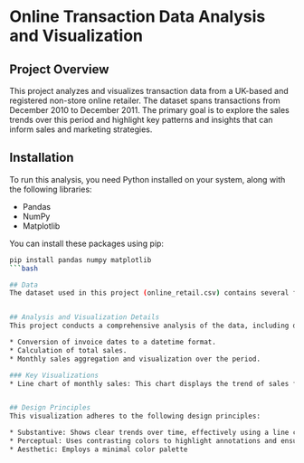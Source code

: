 # Online Transaction Data Analysis and Visualization

## Project Overview
This project analyzes and visualizes transaction data from a UK-based and registered non-store online retailer. The dataset spans transactions from December 2010 to December 2011. The primary goal is to explore the sales trends over this period and highlight key patterns and insights that can inform sales and marketing strategies.

## Installation
To run this analysis, you need Python installed on your system, along with the following libraries:
- Pandas
- NumPy
- Matplotlib

You can install these packages using pip:

```bash
pip install pandas numpy matplotlib
```bash

## Data
The dataset used in this project (online_retail.csv) contains several fields per transaction, including the invoice number, stock code, description, quantity, invoice date, unit price, customer ID, and country.


## Analysis and Visualization Details
This project conducts a comprehensive analysis of the data, including data profiling, cleaning null values, and detecting duplicates. The analysis then moves on to statistical exploration and visualization:

* Conversion of invoice dates to a datetime format.
* Calculation of total sales.
* Monthly sales aggregation and visualization over the period.

### Key Visualizations
* Line chart of monthly sales: This chart displays the trend of sales from December 2010 to December 2011, with annotations highlighting significant data points and trends.


## Design Principles
This visualization adheres to the following design principles:

* Substantive: Shows clear trends over time, effectively using a line chart for time series data.
* Perceptual: Uses contrasting colors to highlight annotations and ensure they stand out.
* Aesthetic: Employs a minimal color palette
